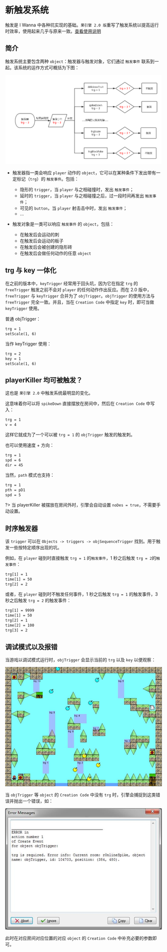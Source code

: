 # 新触发系统

触发是 I Wanna 中各种坑实现的基础。`果引擎 2.0 版`重写了触发系统以提高运行时效率，使用起来几乎与原来一致。[查看使用说明](/trigger?id=trg-与-key-一体化)

## 简介

触发系统主要包含两种 `object`：触发器与触发对象，它们通过 `触发事件` 联系到一起。该系统的运作方式可概括为下图：

![trigger system](_images/trigger.png)

* 触发器指一类会响应 `player` 动作的 `object`，它可以在某种条件下发出带有一定标记（`trg`）的 `触发事件`。包括：

  * 隐形的 `trigger`，当 `player` 与之相碰撞时，发出 `触发事件`；
  * 延时的 `trigger`，当 `player` 与之相碰撞之后，过一段时间再发出 `触发事件`；
  * 可见的 `button`，当 `player` 射击击中时，发出 `触发事件`；
  * ...

- 触发对象是一类可以响应 `触发事件` 的 `object`，包括：

  * 在触发后会运动的刺
  * 在触发后会运动的板子
  * 在触发后会被创建的隐形砖
  * 在触发后会做任何动作的任意 `object`

## trg 与 key 一体化

在之前的版本中，`keyTrigger` 经常用于回头坑，因为它在指定 `trg` 的 `freeTrigger` 触发之前不会对 `player` 的任何动作作出反应。而在 2.0 版中，`freeTrigger` 与 `keyTrigger` 合并为了 `objTrigger`。`objTrigger` 的使用方法与 `freeTrigger` 完全一致。并且，当在 `Creation Code` 中指定 `key` 时，即可当做 `keyTrigger` 使用。

普通 objTrigger：

```gml
trg = 1
setScale(1, 6)
```

当作 keyTrigger 使用：

```gml
trg = 2
key = 1
setScale(1, 6)
```

## playerKiller 均可被触发？

这也是 `果引擎 2.0` 中触发系统最明显的变化。

这意味着你可以将 `spikeDown` 直接摆放在房间中，然后在 `Creation Code` 中写入：

```gml
trg = 1
v = 4
```

这样它就成为了一个可以被 `trg = 1` 的 `objTrigger` 触发的触发刺。

也可以使用速度 + 方向：

```gml
trg = 1
spd = 6
dir = 45
```

当然，`path` 模式也支持：

```gml
trg = 1
pth = pD1
spd = 5
```

?> 当 playerKiller 被摆放在房间外时，引擎会自动设置 `noDes = true`，不需要手动设置。

## 时序触发器

该 `trigger` 可以在 `Objects -> triggers -> objSequenceTrigger` 找到。用于触发一些按特定顺序出现的坑。

例如，在 `player` 碰到时直接触发 `trg = 1` 的`触发事件`，1 秒之后触发 `trg = 2`的`触发事件`：

```gml
trg[1] = 1
time[1] = 50
trg[2] = 2
```

或者，在 `player` 碰到时不触发任何事件，1 秒之后触发 `trg = 1` 的触发事件，3 秒之后触发 `trg = 2` 的触发事件：

```gml
trg[1] = 9999
time[1] = 50
trg[2] = 1
time[2] = 100
trg[3] = 2
```

## 调试模式以及报错

当游戏以调试模式运行时，`objTrigger` 会显示当前的 `trg` 以及 `key` 以便观察：

![trigger debug](_images/trigger-debug.jpg)

当 `objTrigger` 等 `object` 的 `Creation Code` 中没有 `trg` 时，引擎会捕捉到这类错误并抛出一个错误，如：

![trigger error](_images/trigger-error.jpg)

此时在对应房间对应位置的对应 `object` 的 `Creation Code` 中补充必要的参数即可。
